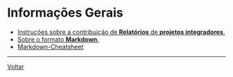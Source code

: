 # Informações Gerais

* [Instruções sobre a contribuição de **Relatórios** de **projetos integradores**.](./github/index.md)
* [Sobre o formato **Markdown**.](https://blog.da2k.com.br/2015/02/08/aprenda-markdown/)
* [Markdown-Cheatsheet](https://github.com/adam-p/markdown-here/wiki/Markdown-Cheatsheet)

---
[Voltar](https://lpae.github.io/)
